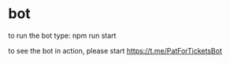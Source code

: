 # bot


to run the bot type: npm run start


to see the bot in action, please start https://t.me/PatForTicketsBot 

